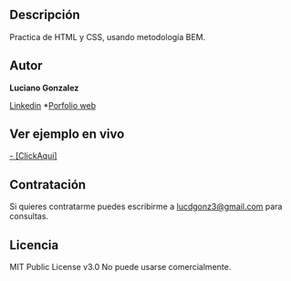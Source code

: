 ## Descripción 
Practica de HTML y CSS, usando metodología BEM.

## Autor 
**Luciano Gonzalez**

[Linkedin](www.linkedin.com/in/luciano-gonzalez-6a700a289)
*[Porfolio web]()

## Ver ejemplo en vivo
[- [ClickAqui]](https://lucianoglz.github.io/HTML-CSS-Prueba-Portafolio/)
  
## Contratación
Si quieres contratarme puedes escribirme a lucdgonz3@gmail.com para consultas.

## Licencia
MIT Public License v3.0
No puede usarse comercialmente.

